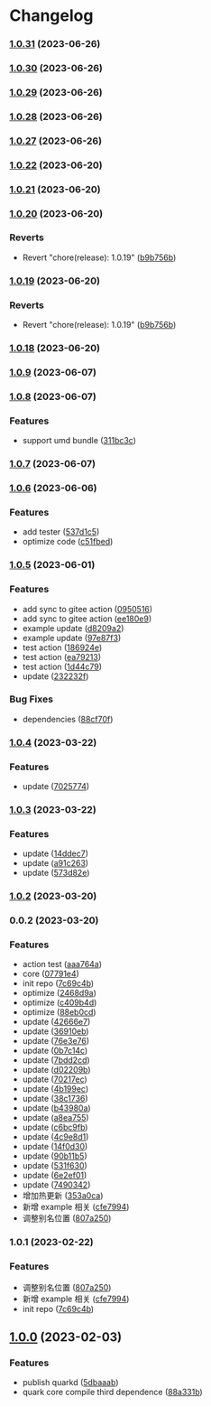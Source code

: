 # Changelog
### [1.0.31](https://github.com/hellof2e/quark/compare/v1.0.30...v1.0.31) (2023-06-26)

### [1.0.30](https://github.com/hellof2e/quark/compare/v1.0.29...v1.0.30) (2023-06-26)

### [1.0.29](https://github.com/hellof2e/quark/compare/v1.0.28...v1.0.29) (2023-06-26)

### [1.0.28](https://github.com/hellof2e/quark/compare/v1.0.27...v1.0.28) (2023-06-26)

### [1.0.27](https://github.com/hellof2e/quark/compare/v1.0.25...v1.0.27) (2023-06-26)

### [1.0.22](https://github.com/hellof2e/quark-core/compare/v1.0.20...v1.0.22) (2023-06-20)

### [1.0.21](https://github.com/hellof2e/quark-core/compare/v1.0.20...v1.0.21) (2023-06-20)

### [1.0.20](https://github.com/hellof2e/quark-core/compare/v1.0.18...v1.0.20) (2023-06-20)


### Reverts

* Revert "chore(release): 1.0.19" ([b9b756b](https://github.com/hellof2e/quark-core/commit/b9b756bf19078c06e2dcc855ed58c72e6e40f554))

### [1.0.19](https://github.com/hellof2e/quark-core/compare/v1.0.18...v1.0.19) (2023-06-20)


### Reverts

* Revert "chore(release): 1.0.19" ([b9b756b](https://github.com/hellof2e/quark-core/commit/b9b756bf19078c06e2dcc855ed58c72e6e40f554))

### [1.0.18](https://github.com/hellof2e/quark-core/compare/v1.0.17...v1.0.18) (2023-06-20)

### [1.0.9](https://github.com/hellof2e/quark-core/compare/v1.0.8...v1.0.9) (2023-06-07)

### [1.0.8](https://github.com/hellof2e/quark-core/compare/v1.0.7...v1.0.8) (2023-06-07)


### Features

* support umd bundle ([311bc3c](https://github.com/hellof2e/quark-core/commit/311bc3cc84340da2e561d88c21f274d5d10ccadc))

### [1.0.7](https://github.com/hellof2e/quark-core/compare/v1.0.6...v1.0.7) (2023-06-07)

### [1.0.6](https://github.com/hellof2e/quark-core/compare/v1.0.5...v1.0.6) (2023-06-06)


### Features

* add tester ([537d1c5](https://github.com/hellof2e/quark-core/commit/537d1c51c23da118b7d7e2635e37aaee592ef4b8))
* optimize code ([c51fbed](https://github.com/hellof2e/quark-core/commit/c51fbedfa3e4cdf5acc4938ffb7714c766438c0c))

### [1.0.5](https://github.com/hellof2e/quark-core/compare/v1.0.4...v1.0.5) (2023-06-01)


### Features

* add sync to gitee action ([0950516](https://github.com/hellof2e/quark-core/commit/0950516e55a049523a463f068f05130c0ccb4d9c))
* add sync to gitee action ([ee180e9](https://github.com/hellof2e/quark-core/commit/ee180e99d0d85f44a1c4d3c51b431922ce21bd36))
* example update ([d8209a2](https://github.com/hellof2e/quark-core/commit/d8209a215da495fb7208270ce7537ec9de522594))
* example update ([97e87f3](https://github.com/hellof2e/quark-core/commit/97e87f336070d18e861f128d6b9e1f270f24b7dc))
* test action ([186924e](https://github.com/hellof2e/quark-core/commit/186924e569898faef5c0df2f74fc7e1fa31527eb))
* test action ([ea79213](https://github.com/hellof2e/quark-core/commit/ea792132ceee3f0223020d05d8219d1d3e15e686))
* test action ([1d44c79](https://github.com/hellof2e/quark-core/commit/1d44c79698c684330da850e6c47079d0bd615643))
* update ([232232f](https://github.com/hellof2e/quark-core/commit/232232f732b0630f8ab8006ed22acdba00335a76))


### Bug Fixes

* dependencies ([88cf70f](https://github.com/hellof2e/quark-core/commit/88cf70f28e0598210256f9f27ad7a18e2898e15f))

### [1.0.4](https://github.com/hellof2e/quark-core/compare/v1.0.3...v1.0.4) (2023-03-22)


### Features

* update ([7025774](https://github.com/hellof2e/quark-core/commit/70257748e85b86ad2844233343993d6e0109953a))

### [1.0.3](https://github.com/hellof2e/quark-core/compare/v1.0.2...v1.0.3) (2023-03-22)


### Features

* update ([14ddec7](https://github.com/hellof2e/quark-core/commit/14ddec77488fd1730b7f3525cef6ea79d96591f2))
* update ([a91c263](https://github.com/hellof2e/quark-core/commit/a91c263565d4317f8b615ad6d6066176a65e37f5))
* update ([573d82e](https://github.com/hellof2e/quark-core/commit/573d82ef5bb461cf3c8e2bb62dc1f3cf997bd6fb))

### [1.0.2](https://github.com/hellof2e/quark-core/compare/v0.0.2...v1.0.2) (2023-03-20)

### 0.0.2 (2023-03-20)


### Features

* action test ([aaa764a](https://github.com/hellof2e/quark-core/commit/aaa764ad54614961cac997d989a71827af9eabb0))
* core ([07791e4](https://github.com/hellof2e/quark-core/commit/07791e4ec57a335dab1426a57c985cee1b339eb5))
* init repo ([7c69c4b](https://github.com/hellof2e/quark-core/commit/7c69c4b22375480d4db82e0e9ef8835b1c56f413))
* optimize ([2468d9a](https://github.com/hellof2e/quark-core/commit/2468d9ad519dcd8f63187eca0cf6e39ca7f416c0))
* optimize ([c409b4d](https://github.com/hellof2e/quark-core/commit/c409b4d3cd5389224fa94898952ba54745b63bc4))
* optimize ([88eb0cd](https://github.com/hellof2e/quark-core/commit/88eb0cd5125b89a0505bfe810f43c2af46bade4c))
* update ([42666e7](https://github.com/hellof2e/quark-core/commit/42666e765f1cf7e7c13aaefba52b52efc3f2ff0c))
* update ([36910eb](https://github.com/hellof2e/quark-core/commit/36910eb4944c1f2e9fa4d6c7a6b67352ef2d3140))
* update ([76e3e76](https://github.com/hellof2e/quark-core/commit/76e3e76504821b43140be43acfd9d9d352587788))
* update ([0b7c14c](https://github.com/hellof2e/quark-core/commit/0b7c14c7af17217cc3a6918241bf24d4cad2f1b3))
* update ([7bdd2cd](https://github.com/hellof2e/quark-core/commit/7bdd2cd0ff3d282a671912657929d159c21c3fc5))
* update ([d02209b](https://github.com/hellof2e/quark-core/commit/d02209bcbfc4b9dd6d64da271c65e5dd9cc72fc0))
* update ([70217ec](https://github.com/hellof2e/quark-core/commit/70217ec5fa4d052d874eab1f260b97e2218550ab))
* update ([4b199ec](https://github.com/hellof2e/quark-core/commit/4b199ec3ed93e233eec05237c1fa64d139ee58c2))
* update ([38c1736](https://github.com/hellof2e/quark-core/commit/38c17360ba531a21f1b5fb88eb8a38ce4c36b4af))
* update ([b43980a](https://github.com/hellof2e/quark-core/commit/b43980ab15d0b4622b062050c93cf08f263a0687))
* update ([a8ea755](https://github.com/hellof2e/quark-core/commit/a8ea755286d0678231581f3c0f4d258ae34c0d62))
* update ([c6bc9fb](https://github.com/hellof2e/quark-core/commit/c6bc9fbe470b7d51e1b33b896bc786410258f8c7))
* update ([4c9e8d1](https://github.com/hellof2e/quark-core/commit/4c9e8d1e6455e750cc4731bbf11b2e8e0675af19))
* update ([14f0d30](https://github.com/hellof2e/quark-core/commit/14f0d3015eb3d6523a5e23d327a9051628333d96))
* update ([90b11b5](https://github.com/hellof2e/quark-core/commit/90b11b5ea9d053f6a6c468332801b5a151e89644))
* update ([531f630](https://github.com/hellof2e/quark-core/commit/531f6305f15df625f52dc34dd05fa9cfd5bc0417))
* update ([6e2ef01](https://github.com/hellof2e/quark-core/commit/6e2ef013474763ee6c201bc9ecc59035727f186d))
* update ([7490342](https://github.com/hellof2e/quark-core/commit/74903421604d349114613c0ebfc30f064e9f01bc))
* 增加热更新 ([353a0ca](https://github.com/hellof2e/quark-core/commit/353a0cac0a109657eb009a8d79591c6c54dae736))
* 新增 example 相关 ([cfe7994](https://github.com/hellof2e/quark-core/commit/cfe7994c3a907ab254d040dbd252b3b9ed8ba6fa))
* 调整别名位置 ([807a250](https://github.com/hellof2e/quark-core/commit/807a250e36026b1506dd61164d65862f0dd9d22c))

### 1.0.1 (2023-02-22)


### Features

* 调整别名位置 ([807a250](https://github.com/hellof2e/quark-design/commit/807a250e36026b1506dd61164d65862f0dd9d22c))
* 新增 example 相关 ([cfe7994](https://github.com/hellof2e/quark-design/commit/cfe7994c3a907ab254d040dbd252b3b9ed8ba6fa))
* init repo ([7c69c4b](https://github.com/hellof2e/quark-design/commit/7c69c4b22375480d4db82e0e9ef8835b1c56f413))

## [1.0.0](https://github.com/hellof2e/quark-design/compare/v1.0.34...v1.0.0) (2023-02-03)

### Features

* publish quarkd ([5dbaaab](https://github.com/hellof2e/quark-design/commit/5dbaaaba5d57189c708b4844d4bf7f116e91245e))
* quark core compile third dependence ([88a331b](https://github.com/hellof2e/quark-design/commit/88a331b9ac5f4bbef28861fae98e9702fc490e26))
